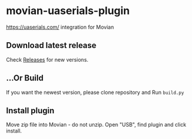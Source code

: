 # movian-uaserials-plugin

https://uaserials.com/ integration for Movian

## Download latest release

Check [Releases](https://github.com/eclipse7723/movian-plugin-uaserials/releases) for new versions. 

## ...Or Build

If you want the newest version, please clone repository and Run `build.py`

## Install plugin

Move zip file into Movian - do not unzip. Open "USB", find plugin and click install.